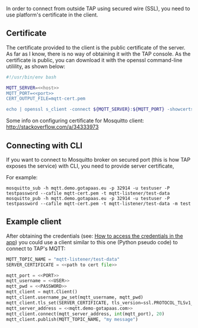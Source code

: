 In order to connect from outside TAP using secured wire (SSL), you need to use platform's certificate in the client. 

## Certificate 

The certificate provided to the client is the public certificate of the server. As far as I know, there is no way of obtaining it with the TAP console.
As the certificate is public, you can download it with the openssl command-line utilility, as shown below:

```bash
#!/usr/bin/env bash

MQTT_SERVER=<<host>>
MQTT_PORT=<<port>>
CERT_OUTPUT_FILE=mqtt-cert.pem

echo | openssl s_client -connect ${MQTT_SERVER}:${MQTT_PORT} -showcerts 2>&1 | sed -ne '/-BEGIN CERTIFICATE-/,/-END CERTIFICATE-/p' > ${CERT_OUTPUT_FILE}
```

Some info on configuring certificate for Mosquitto client: http://stackoverflow.com/a/34333973

## Connecting with CLI
If you want to connect to Mosquitto broker on secured port (this is how TAP exposes the service) with CLI, you need to provide server certificate,

For example:
```
mosquitto_sub -h mqtt.demo.gotapaas.eu -p 32914 -u testuser -P testpassword --cafile mqtt-cert.pem -t mqtt-listener/test-data
mosquitto_pub -h mqtt.demo.gotapaas.eu -p 32914 -u testuser -P testpassword --cafile mqtt-cert.pem -t mqtt-listener/test-data -m test
````



## Example client
After obtaining the credentials (see: [How to access the credentials in the app](Deploying-on-TAP.md#how-to-access-the-credentials-in-the-app)) you could use a client similar to this one (Python pseudo code) to connect to TAP's MQTT: 

```python
MQTT_TOPIC_NAME = "mqtt-listener/test-data"
SERVER_CERTIFICATE = <<path to cert file>>

mqtt_port = <<PORT>>
mqtt_username = <<USER>>
mqtt_pwd = <<PASSWORD>>
mqtt_client = mqtt.Client()
mqtt_client.username_pw_set(mqtt_username, mqtt_pwd)
mqtt_client.tls_set(SERVER_CERTIFICATE, tls_version=ssl.PROTOCOL_TLSv1_2)
mqtt_server_address = <<mqtt.demo-gotapaas.com>>
mqtt_client.connect(mqtt_server_address, int(mqtt_port), 20)
mqtt_client.publish(MQTT_TOPIC_NAME, "my message")
```